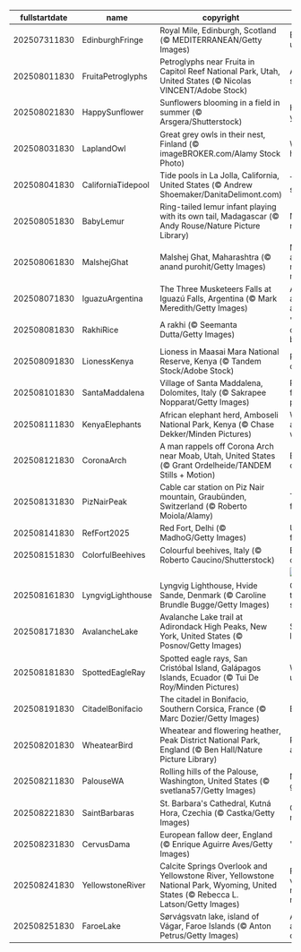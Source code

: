 |fullstartdate|name|copyright|title|image|
|--|--|--|--|--|
202507311830|EdinburghFringe|Royal Mile, Edinburgh, Scotland (© MEDITERRANEAN/Getty Images)|Expect the unexpected|![](/en-IN/2025/08/202507311830EdinburghFringe.jpg)|
202508011830|FruitaPetroglyphs|Petroglyphs near Fruita in Capitol Reef National Park, Utah, United States (© Nicolas VINCENT/Adobe Stock)|Age-old storyboard|![](/en-IN/2025/08/202508011830FruitaPetroglyphs.jpg)|
202508021830|HappySunflower|Sunflowers blooming in a field in summer (© Arsgera/Shutterstock)|Hello yellow!|![](/en-IN/2025/08/202508021830HappySunflower.jpg)|
202508031830|LaplandOwl|Great grey owls in their nest, Finland (© imageBROKER.com/Alamy Stock Photo)|Whooo's home?|![](/en-IN/2025/08/202508031830LaplandOwl.jpg)|
202508041830|CaliforniaTidepool|Tide pools in La Jolla, California, United States (© Andrew Shoemaker/DanitaDelimont.com)|Tide and seek|![](/en-IN/2025/08/202508041830CaliforniaTidepool.jpg)|
202508051830|BabyLemur|Ring-tailed lemur infant playing with its own tail, Madagascar (© Andy Rouse/Nature Picture Library)|Madagascar native|![](/en-IN/2025/08/202508051830BabyLemur.jpg)|
202508061830|MalshejGhat|Malshej Ghat, Maharashtra (© anand purohit/Getty Images)|Misty roads and mountain moods|![](/en-IN/2025/08/202508061830MalshejGhat.jpg)|
202508071830|IguazuArgentina|The Three Musketeers Falls at Iguazú Falls, Argentina (© Mark Meredith/Getty Images)|All for falls and falls for all|![](/en-IN/2025/08/202508071830IguazuArgentina.jpg)|
202508081830|RakhiRice|A rakhi (© Seemanta Dutta/Getty Images)|'Knot' your ordinary bond|![](/en-IN/2025/08/202508081830RakhiRice.jpg)|
202508091830|LionessKenya|Lioness in Maasai Mara National Reserve, Kenya (© Tandem Stock/Adobe Stock)|Roar for a cause|![](/en-IN/2025/08/202508091830LionessKenya.jpg)|
202508101830|SantaMaddalena|Village of Santa Maddalena, Dolomites, Italy (© Sakrapee Nopparat/Getty Images)|Postcard from the peaks|![](/en-IN/2025/08/202508101830SantaMaddalena.jpg)|
202508111830|KenyaElephants|African elephant herd, Amboseli National Park, Kenya (© Chase Dekker/Minden Pictures)|Wild, wise and wonderful|![](/en-IN/2025/08/202508111830KenyaElephants.jpg)|
202508121830|CoronaArch|A man rappels off Corona Arch near Moab, Utah, United States (© Grant Ordelheide/TANDEM Stills + Motion)|Earth's open secret|![](/en-IN/2025/08/202508121830CoronaArch.jpg)|
202508131830|PizNairPeak|Cable car station on Piz Nair mountain, Graubünden, Switzerland (© Roberto Moiola/Alamy)|Taking it from the top|![](/en-IN/2025/08/202508131830PizNairPeak.jpg)|
202508141830|RefFort2025|Red Fort, Delhi (© MadhoG/Getty Images)|Unfurling freedom|![](/en-IN/2025/08/202508141830RefFort2025.jpg)|
202508151830|ColorfulBeehives|Colourful beehives, Italy (© Roberto Caucino/Shutterstock)|Bee the change|![](/en-IN/2025/08/202508151830ColorfulBeehives.jpg)|
||||![](/en-IN/2025/08/.jpg)|
202508161830|LyngvigLighthouse|Lyngvig Lighthouse, Hvide Sande, Denmark (© Caroline Brundle Bugge/Getty Images)|One tall way to spot the sea|![](/en-IN/2025/08/202508161830LyngvigLighthouse.jpg)|
202508171830|AvalancheLake|Avalanche Lake trail at Adirondack High Peaks, New York, United States (© Posnov/Getty Images)|Stream a little dream|![](/en-IN/2025/08/202508171830AvalancheLake.jpg)|
202508181830|SpottedEagleRay|Spotted eagle rays, San Cristóbal Island, Galápagos Islands, Ecuador (© Tui De Roy/Minden Pictures)|Winging it underwater|![](/en-IN/2025/08/202508181830SpottedEagleRay.jpg)|
202508191830|CitadelBonifacio|The citadel in Bonifacio, Southern Corsica, France (© Marc Dozier/Getty Images)|Built to last|![](/en-IN/2025/08/202508191830CitadelBonifacio.jpg)|
202508201830|WheatearBird|Wheatear and flowering heather, Peak District National Park, England (© Ben Hall/Nature Picture Library)|Perched and poised|![](/en-IN/2025/08/202508201830WheatearBird.jpg)|
202508211830|PalouseWA|Rolling hills of the Palouse, Washington, United States (© svetlana57/Getty Images)|Nature's green quilt|![](/en-IN/2025/08/202508211830PalouseWA.jpg)|
202508221830|SaintBarbaras|St. Barbara's Cathedral, Kutná Hora, Czechia (© Castka/Getty Images)|Gothic majesty|![](/en-IN/2025/08/202508221830SaintBarbaras.jpg)|
202508231830|CervusDama|European fallow deer, England (© Enrique Aguirre Aves/Getty Images)|'Fallow' me|![](/en-IN/2025/08/202508231830CervusDama.jpg)|
202508241830|YellowstoneRiver|Calcite Springs Overlook and Yellowstone River, Yellowstone National Park, Wyoming, United States (© Rebecca L. Latson/Getty Images)|From volcanic roots to river routes|![](/en-IN/2025/08/202508241830YellowstoneRiver.jpg)|
202508251830|FaroeLake|Sørvágsvatn lake, island of Vágar, Faroe Islands (© Anton Petrus/Getty Images)|A lake above the ocean|![](/en-IN/2025/08/202508251830FaroeLake.jpg)|

